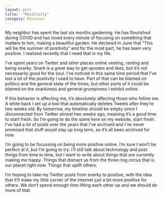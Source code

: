 ```yaml
---
layout: post
title:  "Positivity"
category: Personal
---
```


My neighbor has spent the last six months gardening. He has flourished during COVID and has loved every minute of focusing on something that matters to him, making a beautiful garden. He declared in June that “This will be the summer of positivity” and for the most part, he has been very positive. I realized recently that I need that in my life.

I’ve spent years on Twitter and other places online venting, ranting and being snarky. Snark is a great way to get upvotes and likes, but it’s not necessarily good for the soul. I’ve noticed in this same time period that I’ve lost a lot of the positivity I used to have. Part of that can be blamed on politics and the general state of the times, but other parts of it could be blamed on the snarkiness and general grumpiness I exhibit online.

If this behavior is affecting me, it’s absolutely affecting those who follow me. A while back I set up a tool that automatically deletes Tweets after they’re two weeks old. By tomorrow, my timeline should be empty since I disconnected from Twitter almost two weeks ago, meaning it’s a good time to start fresh. So I’m going to do the same here on my website, start fresh. I’ve had a lot of posts over the years that I’ve archived and I’ve never promised that stuff would stay up long term, so it’s all been archived for now.

I’m going to be focussing on being more positive online. I’m sure I won’t be perfect at it, but I’m going to try. I’ll still talk about technology and post things from time to time, but I want to write about things that are currently making me happy. Things that distract us from the three ring circus that is our planet right now. Things that uplift others.

I’m hoping to take my Twitter posts from snarky to positive, with the idea that it’ll make my little corner of the internet just a bit more positive for others. We don’t spend enough time lifting each other up and we should do more of that.